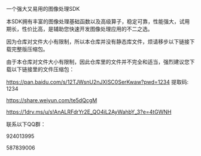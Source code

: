 一个强大又易用的图像处理SDK

本SDK拥有丰富的图像处理基础函数以及高级算子，稳定可靠，性能强大，试用期长，性价比高，是辅助您快速开发图像处理应用的不二之选。

因为仓库对文件大小有限制，所以本仓库并没有静态库文件，烦请移步以下链接下载完整版压缩包。

由于本仓库对文件大小有限制，因此仓库里的文件并不完全和适当，强烈建议您下载以下链接里的文件压缩包：

https://pan.baidu.com/s/12TJWsnU2nJXISC0SerKwaw?pwd=1234 提取码: 1234

https://share.weiyun.com/te5dQcgM

https://1drv.ms/u/s!AnALRFdrYr2E_QO4iL2AyWahbY_3?e=4tGWNH

联系以下QQ群：

924013995

587839006
